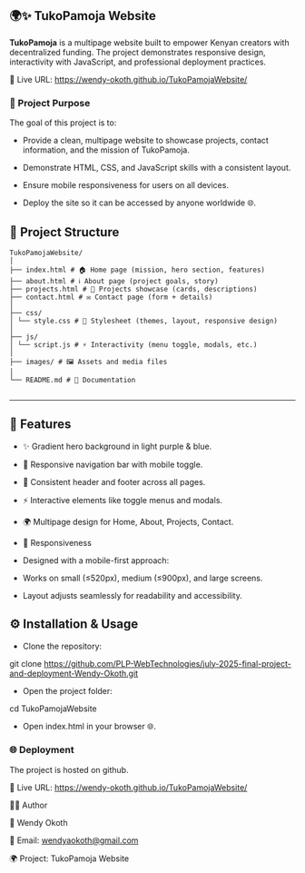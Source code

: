 ## 🌍✨ TukoPamoja Website

**TukoPamoja** is a multipage website built to empower Kenyan creators with decentralized funding.
The project demonstrates responsive design, interactivity with JavaScript, and professional deployment practices.

🔗 Live URL: https://wendy-okoth.github.io/TukoPamojaWebsite/

### 🎯 Project Purpose

The goal of this project is to:

- Provide a clean, multipage website to showcase projects, contact information, and the mission of TukoPamoja.

- Demonstrate HTML, CSS, and JavaScript skills with a consistent layout.

- Ensure mobile responsiveness for users on all devices.

- Deploy the site so it can be accessed by anyone worldwide 🌐.

## 📂 Project Structure

```
TukoPamojaWebsite/
│
├── index.html # 🏠 Home page (mission, hero section, features)
├── about.html # ℹ️ About page (project goals, story)
├── projects.html # 📁 Projects showcase (cards, descriptions)
├── contact.html # ✉️ Contact page (form + details)
│
├── css/
│ └── style.css # 🎨 Stylesheet (themes, layout, responsive design)
│
├── js/
│ └── script.js # ⚡ Interactivity (menu toggle, modals, etc.)
│
├── images/ # 🖼️ Assets and media files
│
└── README.md # 📘 Documentation
           
```

---

## 🚀 Features

- ✨ Gradient hero background in light purple & blue.

- 📱 Responsive navigation bar with mobile toggle.

- 🎨 Consistent header and footer across all pages.

- ⚡ Interactive elements like toggle menus and modals.

- 🌍 Multipage design for Home, About, Projects, Contact.

- 📱 Responsiveness

- Designed with a mobile-first approach:

- Works on small (≤520px), medium (≤900px), and large screens.

- Layout adjusts seamlessly for readability and accessibility.


## ⚙️ Installation & Usage

- Clone the repository:

git clone https://github.com/PLP-WebTechnologies/july-2025-final-project-and-deployment-Wendy-Okoth.git


- Open the project folder:

cd TukoPamojaWebsite

- Open index.html in your browser 🌐.

### 🌐 Deployment

The project is hosted on github.

🔗 Live URL: https://wendy-okoth.github.io/TukoPamojaWebsite/

👩‍💻 Author

👤 Wendy Okoth

📧 Email: wendyaokoth@gmail.com


🌍 Project: TukoPamoja Website
